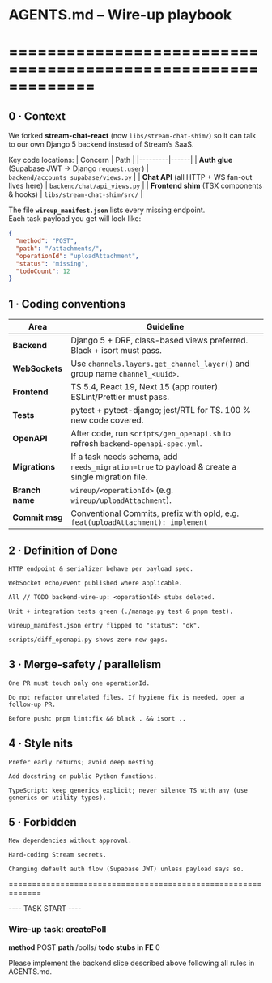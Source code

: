 # AGENTS.md  – Wire-up playbook
# =============================================================

## 0 · Context
We forked **stream-chat-react** (now `libs/stream-chat-shim/`) so it can talk to our own Django 5 backend instead of Stream’s SaaS.

Key code locations:
| Concern | Path |
|---------|------|
| **Auth glue** (Supabase JWT → Django `request.user`) | `backend/accounts_supabase/views.py` |
| **Chat API** (all HTTP + WS fan-out lives here) | `backend/chat/api_views.py` |
| **Frontend shim** (TSX components & hooks) | `libs/stream-chat-shim/src/` |

The file **`wireup_manifest.json`** lists every missing endpoint.  
Each task payload you get will look like:

```json
{
  "method": "POST",
  "path": "/attachments/",
  "operationId": "uploadAttachment",
  "status": "missing",
  "todoCount": 12
}
```
## 1 · Coding conventions
| Area            | Guideline                                                                                       |
| --------------- | ----------------------------------------------------------------------------------------------- |
| **Backend**     | Django 5 + DRF, class-based views preferred. Black + isort must pass.                           |
| **WebSockets**  | Use `channels.layers.get_channel_layer()` and group name `channel_<uuid>`.                      |
| **Frontend**    | TS 5.4, React 19, Next 15 (app router). ESLint/Prettier must pass.                              |
| **Tests**       | pytest + pytest-django; jest/RTL for TS. 100 % new code covered.                                |
| **OpenAPI**     | After code, run `scripts/gen_openapi.sh` to refresh `backend-openapi-spec.yml`.                 |
| **Migrations**  | If a task needs schema, add `needs_migration=true` to payload & create a single migration file. |
| **Branch name** | `wireup/<operationId>` (e.g. `wireup/uploadAttachment`).                                        |
| **Commit msg**  | Conventional Commits, prefix with opId, e.g. `feat(uploadAttachment): implement`                |

## 2 · Definition of Done

    HTTP endpoint & serializer behave per payload spec.

    WebSocket echo/event published where applicable.

    All // TODO backend-wire-up: <operationId> stubs deleted.

    Unit + integration tests green (./manage.py test & pnpm test).

    wireup_manifest.json entry flipped to "status": "ok".

    scripts/diff_openapi.py shows zero new gaps.

## 3 · Merge-safety / parallelism

    One PR must touch only one operationId.

    Do not refactor unrelated files. If hygiene fix is needed, open a follow-up PR.

    Before push: pnpm lint:fix && black . && isort ..

## 4 · Style nits

    Prefer early returns; avoid deep nesting.

    Add docstring on public Python functions.

    TypeScript: keep generics explicit; never silence TS with any (use generics or utility types).

## 5 · Forbidden

    New dependencies without approval.

    Hard-coding Stream secrets.

    Changing default auth flow (Supabase JWT) unless payload says so.

=============================================================

---- TASK START ----
### Wire-up task: createPoll

**method**          POST
**path**            /polls/
**todo stubs in FE** 0

Please implement the backend slice described above following all rules in AGENTS.md.
